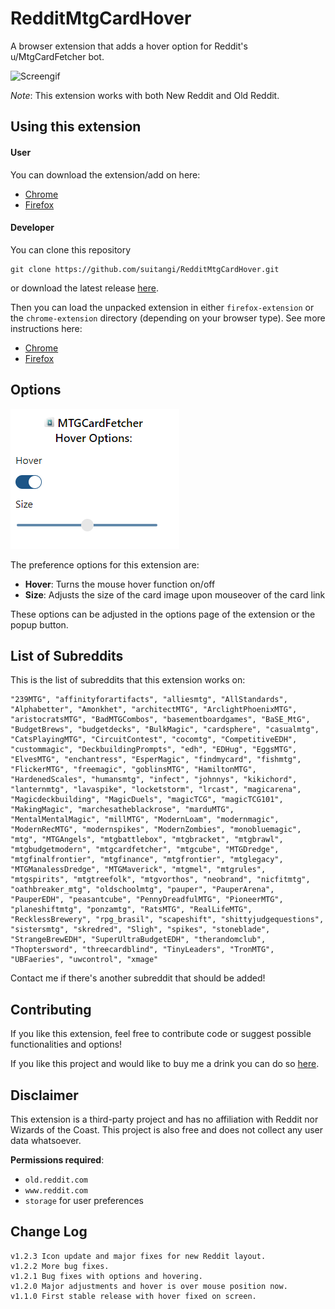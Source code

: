 # RedditMtgCardHover
A browser extension that adds a hover option for Reddit's u/MtgCardFetcher bot.

![Screengif](https://raw.githubusercontent.com/suitangi/RedditMtgCardHover/master/docs/img/reddithover.gif)

*Note*: This extension works with both New Reddit and Old Reddit.

## Using this extension

#### User
You can download the extension/add on here:
- [Chrome]()
- [Firefox]()


#### Developer
You can clone this repository
```
git clone https://github.com/suitangi/RedditMtgCardHover.git
```

or download the latest release [here](https://github.com/suitangi/RedditMtgCardHover/releases).


Then you can load the unpacked extension in either `firefox-extension` or the `chrome-extension` directory (depending on your browser type).
See more instructions here:
- [Chrome](https://webkul.com/blog/how-to-install-the-unpacked-extension-in-chrome/)
- [Firefox](https://extensionworkshop.com/documentation/develop/temporary-installation-in-firefox/)


## Options
![Screenshot](https://raw.githubusercontent.com/suitangi/RedditMtgCardHover/master/docs/img/Options.png)

The preference options for this extension are:
- **Hover**: Turns the mouse hover function on/off
- **Size**: Adjusts the size of the card image upon mouseover of the card link

These options can be adjusted in the options page of the extension or the popup button.

## List of Subreddits
This is the list of subreddits that this extension works on:
```
"239MTG", "affinityforartifacts", "alliesmtg", "AllStandards", "Alphabetter", "Amonkhet", "architectMTG", "ArclightPhoenixMTG", "aristocratsMTG", "BadMTGCombos", "basementboardgames", "BaSE_MtG", "BudgetBrews", "budgetdecks", "BulkMagic", "cardsphere", "casualmtg", "CatsPlayingMTG", "CircuitContest", "cocomtg", "CompetitiveEDH", "custommagic", "DeckbuildingPrompts", "edh", "EDHug", "EggsMTG", "ElvesMTG", "enchantress", "EsperMagic", "findmycard", "fishmtg", "FlickerMTG", "freemagic", "goblinsMTG", "HamiltonMTG", "HardenedScales", "humansmtg", "infect", "johnnys", "kikichord", "lanternmtg", "lavaspike", "locketstorm", "lrcast", "magicarena", "Magicdeckbuilding", "MagicDuels", "magicTCG", "magicTCG101", "MakingMagic", "marchesatheblackrose", "marduMTG", "MentalMentalMagic", "millMTG", "ModernLoam", "modernmagic", "ModernRecMTG", "modernspikes", "ModernZombies", "monobluemagic", "mtg", "MTGAngels", "mtgbattlebox", "mtgbracket", "mtgbrawl", "mtgbudgetmodern", "mtgcardfetcher", "mtgcube", "MTGDredge", "mtgfinalfrontier", "mtgfinance", "mtgfrontier", "mtglegacy", "MTGManalessDredge", "MTGMaverick", "mtgmel", "mtgrules", "mtgspirits", "mtgtreefolk", "mtgvorthos", "neobrand", "nicfitmtg", "oathbreaker_mtg", "oldschoolmtg", "pauper", "PauperArena", "PauperEDH", "peasantcube", "PennyDreadfulMTG", "PioneerMTG", "planeshiftmtg", "ponzamtg", "RatsMTG", "RealLifeMTG", "RecklessBrewery", "rpg_brasil", "scapeshift", "shittyjudgequestions", "sistersmtg", "skredred", "Sligh", "spikes", "stoneblade", "StrangeBrewEDH", "SuperUltraBudgetEDH", "therandomclub", "Thoptersword", "threecardblind", "TinyLeaders", "TronMTG", "UBFaeries", "uwcontrol", "xmage"
```
Contact me if there's another subreddit that should be added!

## Contributing
If you like this extension, feel free to contribute code or suggest possible functionalities and options!

If you like this project and would like to buy me a drink you can do so [here](https://www.buymeacoffee.com/suitangi).

## Disclaimer
This extension is a third-party project and has no affiliation with Reddit nor Wizards of the Coast.
This project is also free and does not collect any user data whatsoever.

**Permissions required**:
- `old.reddit.com`
- `www.reddit.com`
- `storage` for user preferences

## Change Log
```
v1.2.3 Icon update and major fixes for new Reddit layout.
v1.2.2 More bug fixes.
v1.2.1 Bug fixes with options and hovering.
v1.2.0 Major adjustments and hover is over mouse position now.
v1.1.0 First stable release with hover fixed on screen.
```

